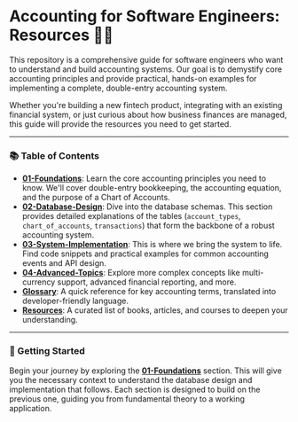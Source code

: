 # Accounting for Software Engineers: Resources 👨‍💻

This repository is a comprehensive guide for software engineers who want to understand and build accounting systems. Our goal is to demystify core accounting principles and provide practical, hands-on examples for implementing a complete, double-entry accounting system.

Whether you're building a new fintech product, integrating with an existing financial system, or just curious about how business finances are managed, this guide will provide the resources you need to get started.

---

### 📚 Table of Contents

* **[01-Foundations](01-Foundations/)**: Learn the core accounting principles you need to know. We'll cover double-entry bookkeeping, the accounting equation, and the purpose of a Chart of Accounts.
* **[02-Database-Design](02-Database-Design/)**: Dive into the database schemas. This section provides detailed explanations of the tables (`account_types`, `chart_of_accounts`, `transactions`) that form the backbone of a robust accounting system.
* **[03-System-Implementation](03-System-Implementation/)**: This is where we bring the system to life. Find code snippets and practical examples for common accounting events and API design.
* **[04-Advanced-Topics](04-Advanced-Topics/)**: Explore more complex concepts like multi-currency support, advanced financial reporting, and more.
* **[Glossary](Glossary.md)**: A quick reference for key accounting terms, translated into developer-friendly language.
* **[Resources](Resources.md)**: A curated list of books, articles, and courses to deepen your understanding.

---

### 🚀 Getting Started

Begin your journey by exploring the **[01-Foundations](01-Foundations/)** section. This will give you the necessary context to understand the database design and implementation that follows. Each section is designed to build on the previous one, guiding you from fundamental theory to a working application.